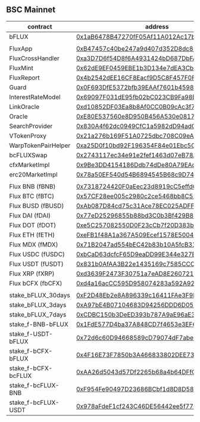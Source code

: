 

## BSC Mainnet

| contract            | address                                                      | JSON                                     |
| ------------------- | ------------------------------------------------------------ | ---------------------------------------- |
| bFLUX               | [0x1aB6478B47270fF05Af11A012Ac17b098758e193](https:/bscscan.com/address/0x1aB6478B47270fF05Af11A012Ac17b098758e193) | [JSON](../json/bFLUX.json)               |
|                     |                                                              |                                          |
| FluxApp             | [0xB47457c40be247a9d407d352D8dc815EdA371B1E](https:/bscscan.com/address/0xB47457c40be247a9d407d352D8dc815EdA371B1E) | [JSON](../json/FluxApp.json)             |
| FluxCrossHandler    | [0xa3D7D6f54D8f6A4931424bD687DbFAB42Bf48Faf](https:/bscscan.com/address/0xa3D7D6f54D8f6A4931424bD687DbFAB42Bf48Faf) | [JSON](../json/FluxCrossHandler.json)    |
| FluxMint            | [0x62dE9EF0459EBE1b3D134e7dEA3Cb87b6AFAD567](https:/bscscan.com/address/0x62dE9EF0459EBE1b3D134e7dEA3Cb87b6AFAD567) | [JSON](../json/FluxMint.json)            |
| FluxReport          | [0x4b2542dEE16CF8Eacf9D5C8F457F0F433FBccAF3](https:/bscscan.com/address/0x4b2542dEE16CF8Eacf9D5C8F457F0F433FBccAF3) | [JSON](../json/FluxReport.json)          |
| Guard               | [0x0F693DfE5372bfb39EAAf7601b4598a5D7d1dE74](https:/bscscan.com/address/0x0F693DfE5372bfb39EAAf7601b4598a5D7d1dE74) | [JSON](../json/Guard.json)               |
| InterestRateModel   | [0x69097F031dE95fb02bC023CB9Fa98E0E633f28a8](https:/bscscan.com/address/0x69097F031dE95fb02bC023CB9Fa98E0E633f28a8) | [JSON](../json/InterestRateModel.json)   |
| LinkOracle          | [0xd10852DF03Ea8b8Af0CC0B09cAc3f7dbB15e0433](https:/bscscan.com/address/0xd10852DF03Ea8b8Af0CC0B09cAc3f7dbB15e0433) | [JSON](../json/LinkOracle.json)          |
| Oracle              | [0xE80E537560e8D950B456A530e08179b7DB53F082](https:/bscscan.com/address/0xE80E537560e8D950B456A530e08179b7DB53F082) | [JSON](../json/Oracle.json)              |
| SearchProvider      | [0x830A4f62dc0949CfC1a5982dD94adC7aA97229d1](https:/bscscan.com/address/0x830A4f62dc0949CfC1a5982dD94adC7aA97229d1) | [JSON](../json/SearchProvider.json)      |
| VTokenProxy         | [0x21a276b169F51A0725dbc708C09eA7e1C4D94488](https:/bscscan.com/address/0x21a276b169F51A0725dbc708C09eA7e1C4D94488) | [JSON](../json/VTokenProxy.json)         |
| WarpTokenPairHelper | [0xa25D0f10bd92F196354F84e01Ebc5C489d49a9f1](https:/bscscan.com/address/0xa25D0f10bd92F196354F84e01Ebc5C489d49a9f1) | [JSON](../json/WarpTokenPairHelper.json) |
| bcFLUXSwap          | [0x2743117ec34e91e2fef1463d07eB78A420594ca4](https:/bscscan.com/address/0x2743117ec34e91e2fef1463d07eB78A420594ca4) | [JSON](../json/bcFLUXSwap.json)          |
| cfxMarketImpl       | [0x9Be3DD4154186Ddb74dDe80A79EAd0aF8E8656a7](https:/bscscan.com/address/0x9Be3DD4154186Ddb74dDe80A79EAd0aF8E8656a7) | [JSON](../json/cfxMarketImpl.json)       |
| erc20MarketImpl     | [0x78a50EF540d54B6894545B68c9D74d558F405663](https:/bscscan.com/address/0x78a50EF540d54B6894545B68c9D74d558F405663) | [JSON](../json/MarketERC20.json)         |
|                     |                                                              |                                          |
| Flux BNB (fBNB)     | [0x7318724420F0aEec23d8919cC5effd6F4c6AbB4f](https:/bscscan.com/address/0x7318724420F0aEec23d8919cC5effd6F4c6AbB4f) | [JSON](../json/MarketCFX.json)           |
| Flux BTC (fBTC)     | [0x57CF28ee005c2980c2ce5468bb8C52E401C786f3](https:/bscscan.com/address/0x57CF28ee005c2980c2ce5468bb8C52E401C786f3) | [JSON](../json/MarketERC20.json)         |
| Flux BUSD (fBUSD)   | [0xAb087D84cd75c31Ace78EC025ADFF21954a9A8a2](https:/bscscan.com/address/0xAb087D84cd75c31Ace78EC025ADFF21954a9A8a2) | [JSON](../json/MarketERC20.json)         |
| Flux DAI (fDAI)     | [0x77eD25296855b88bd3C0b3Bf429B816555525115](https:/bscscan.com/address/0x77eD25296855b88bd3C0b3Bf429B816555525115) | [JSON](../json/MarketERC20.json)         |
| Flux DOT (fDOT)     | [0xe5C257082550D0F23cCb7f20D383b02a3F74f69A](https:/bscscan.com/address/0xe5C257082550D0F23cCb7f20D383b02a3F74f69A) | [JSON](../json/MarketERC20.json)         |
| Flux ETH (fETH)     | [0xeFB1f48A1a367A509Ecef1578E5004d4013fc7A6](https:/bscscan.com/address/0xeFB1f48A1a367A509Ecef1578E5004d4013fc7A6) | [JSON](../json/MarketERC20.json)         |
| Flux MDX (fMDX)     | [0x71B2047ad554bEC42b83b10A5fcB3128bd5E0986](https:/bscscan.com/address/0x71B2047ad554bEC42b83b10A5fcB3128bd5E0986) | [JSON](../json/MarketERC20.json)         |
| Flux USDC (fUSDC)   | [0xbCaD63dcfcF65D9eaDD99E344e327E65432f222E](https:/bscscan.com/address/0xbCaD63dcfcF65D9eaDD99E344e327E65432f222E) | [JSON](../json/MarketERC20.json)         |
| Flux USDT (fUSDT)   | [0x831b0AfAA3B22e1435169c7585CCC1861A2C9cbC](https:/bscscan.com/address/0x831b0AfAA3B22e1435169c7585CCC1861A2C9cbC) | [JSON](../json/MarketERC20.json)         |
| Flux XRP (fXRP)     | [0xd3639F2473F30751a7eAD8E26072161CDb404b28](https:/bscscan.com/address/0xd3639F2473F30751a7eAD8E26072161CDb404b28) | [JSON](../json/MarketERC20.json)         |
| Flux bCFX (fbCFX)   | [0xd4a16acCC595D958074283a592A924B08377beE9](https:/bscscan.com/address/0xd4a16acCC595D958074283a592A924B08377beE9) | [JSON](../json/MarketERC20.json)         |
|                     |                                                              |                                          |
| stake_bFLUX_30days  | [0xF2D48Eb2e8A896339c16411FAe3F9D69eFaE99Cf](https:/bscscan.com/address/0xF2D48Eb2e8A896339c16411FAe3F9D69eFaE99Cf) | [JSON](../json/StakePool.json)           |
| stake_bFLUX_3days   | [0xA97bE4B07104683D94256DDD6D05884530fceE35](https:/bscscan.com/address/0xA97bE4B07104683D94256DDD6D05884530fceE35) | [JSON](../json/StakePool.json)           |
| stake_bFLUX_7days   | [0xCDBC150b3DeED393b787A9aE96aE3a3314c40303](https:/bscscan.com/address/0xCDBC150b3DeED393b787A9aE96aE3a3314c40303) | [JSON](../json/StakePool.json)           |
| stake_f-BNB-bFLUX   | [0x1FdE577D4ba37A848CD7f4653e3EF67395Fa2119](https:/bscscan.com/address/0x1FdE577D4ba37A848CD7f4653e3EF67395Fa2119) | [JSON](../json/StakePool.json)           |
| stake_f-USDT-bFLUX  | [0x72d6c60D94668589cD79074dF7abeCe42281DA9C](https:/bscscan.com/address/0x72d6c60D94668589cD79074dF7abeCe42281DA9C) | [JSON](../json/StakePool.json)           |
| stake_f-bCFX-bFLUX  | [0x4F16E73F7850b3A466833802DEE73e9654DdE3A1](https:/bscscan.com/address/0x4F16E73F7850b3A466833802DEE73e9654DdE3A1) | [JSON](../json/StakePool.json)           |
| stake_f-bCFX-bcFLUX | [0xAA26d5043d57Df2265b68a4b64DFfC8df325549D](https:/bscscan.com/address/0xAA26d5043d57Df2265b68a4b64DFfC8df325549D) | [JSON](../json/StakePool.json)           |
| stake_f-bcFLUX-BNB  | [0xF954Fe90497D23686BCbf1d8D8D5898a746fB181](https:/bscscan.com/address/0xF954Fe90497D23686BCbf1d8D8D5898a746fB181) | [JSON](../json/StakePool.json)           |
| stake_f-bcFLUX-USDT | [0x978aFdeF1cf243C46DE56442ee5f7733589e9Ab8](https:/bscscan.com/address/0x978aFdeF1cf243C46DE56442ee5f7733589e9Ab8) | [JSON](../json/StakePool.json)           |

